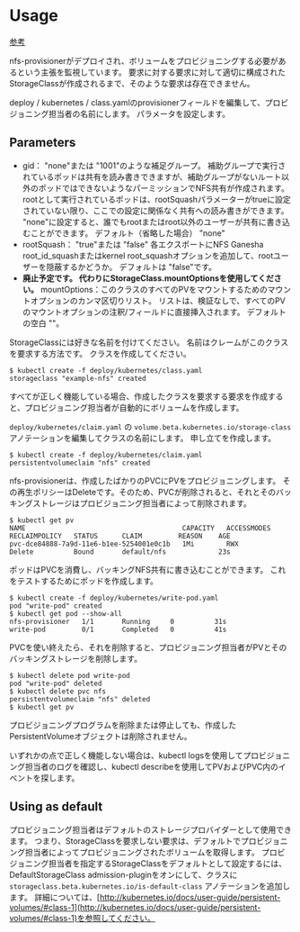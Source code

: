 # Usage

[参考](https://github.com/kubernetes-incubator/external-storage/blob/master/nfs/docs/usage.md)

nfs-provisionerがデプロイされ、ボリュームをプロビジョニングする必要があるという主張を監視しています。
要求に対する要求に対して適切に構成されたStorageClassが作成されるまで、そのような要求は存在できません。

deploy / kubernetes / class.yamlのprovisionerフィールドを編集して、プロビジョニング担当者の名前にします。 パラメータを設定します。

## Parameters

- gid： "none"または "1001"のような補足グループ。
補助グループで実行されているポッドは共有を読み書きできますが、補助グループがないルート以外のポッドではできないようなパーミッションでNFS共有が作成されます。
rootとして実行されているポッドは、rootSquashパラメーターがtrueに設定されていない限り、ここでの設定に関係なく共有への読み書きができます。
"none"に設定すると、誰でもrootまたはroot以外のユーザーが共有に書き込むことができます。
デフォルト（省略した場合） "none"
- rootSquash： "true"または "false" 各エクスポートにNFS Ganesha root_id_squashまたはkernel root_squashオプションを追加して、rootユーザーを隠蔽するかどうか。
デフォルトは "false"です。
- **廃止予定です。 代わりにStorageClass.mountOptionsを使用してください。** mountOptions：このクラスのすべてのPVをマウントするためのマウントオプションのカンマ区切りリスト。
リストは、検証なしで、すべてのPVのマウントオプションの注釈/フィールドに直接挿入されます。
デフォルトの空白 ""。

StorageClassには好きな名前を付けてください。
名前はクレームがこのクラスを要求する方法です。
クラスを作成してください。

```
$ kubectl create -f deploy/kubernetes/class.yaml
storageclass "example-nfs" created
```

すべてが正しく機能している場合、作成したクラスを要求する要求を作成すると、プロビジョニング担当者が自動的にボリュームを作成します。

`deploy/kubernetes/claim.yaml` の `volume.beta.kubernetes.io/storage-class` アノテーションを編集してクラスの名前にします。
申し立てを作成します。

```
$ kubectl create -f deploy/kubernetes/claim.yaml
persistentvolumeclaim "nfs" created
```

nfs-provisionerは、作成したばかりのPVCにPVをプロビジョニングします。
その再生ポリシーはDeleteです。そのため、PVCが削除されると、それとそのバッキングストレージはプロビジョニング担当者によって削除されます。

```
$ kubectl get pv
NAME                                       CAPACITY   ACCESSMODES   RECLAIMPOLICY   STATUS      CLAIM         REASON    AGE
pvc-dce84888-7a9d-11e6-b1ee-5254001e0c1b   1Mi        RWX           Delete          Bound       default/nfs             23s
```

ポッドはPVCを消費し、バッキングNFS共有に書き込むことができます。
これをテストするためにポッドを作成します。

```
$ kubectl create -f deploy/kubernetes/write-pod.yaml
pod "write-pod" created
$ kubectl get pod --show-all
nfs-provisioner   1/1       Running     0          31s
write-pod         0/1       Completed   0          41s
```

PVCを使い終えたら、それを削除すると、プロビジョニング担当者がPVとそのバッキングストレージを削除します。

```
$ kubectl delete pod write-pod
pod "write-pod" deleted
$ kubectl delete pvc nfs
persistentvolumeclaim "nfs" deleted
$ kubectl get pv
```

プロビジョニングプログラムを削除または停止しても、作成したPersistentVolumeオブジェクトは削除されません。

いずれかの点で正しく機能しない場合は、kubectl logsを使用してプロビジョニング担当者のログを確認し、kubectl describeを使用してPVおよびPVC内のイベントを探します。


## Using as default

プロビジョニング担当者はデフォルトのストレージプロバイダーとして使用できます。
つまり、StorageClassを要求しない要求は、デフォルトでプロビジョニング担当者によってプロビジョニングされたボリュームを取得します。
プロビジョニング担当者を指定するStorageClassをデフォルトとして設定するには、DefaultStorageClass admission-pluginをオンにして、クラスに `storageclass.beta.kubernetes.io/is-default-class` アノテーションを追加します。
詳細については、[http://kubernetes.io/docs/user-guide/persistent-volumes/#class-1](http://kubernetes.io/docs/user-guide/persistent-volumes/#class-1)を参照してください。


